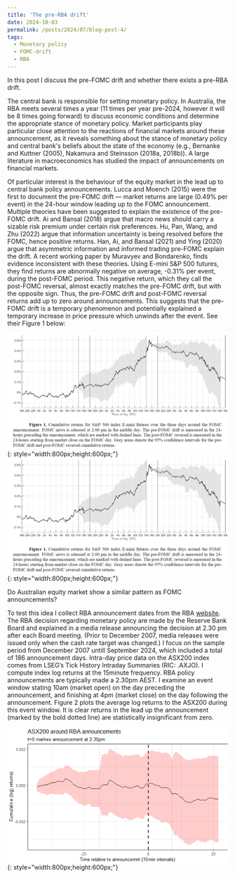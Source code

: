 ```yaml
---
title: 'The pre-RBA drift'
date: 2024-10-03
permalink: /posts/2024/07/blog-post-4/
tags:
  - Monetary policy
  - FOMC-drift
  - RBA
---
```

In this post I discuss the pre-FOMC drift and whether there exists a pre-RBA drift.

The central bank is responsible for setting monetary policy. In Australia, the RBA meets several times a year (11 times per year pre-2024, however it will be 8 times going forward) to discuss economic conditions and determine the appropriate stance of monetary policy. Market participants play particular close attention to the reactions of financial markets around these announcement, as it reveals something about the stance of monetary policy and central bank's beliefs about the state of the economy (e.g., Bernanke and Kuttner (2005), Nakamura and Steinsson (2018a, 2018b)). A large literature in macroeconomics has studied the impact of announcements on financial markets.

Of particular interest is the behaviour of the equity market in the lead up to central bank policy announcements. Lucca and Moench (2015) were the first to document the pre-FOMC drift — market returns are large (0.49% per event) in the 24-hour window leading up to the FOMC announcement. Multiple theories have been suggested to explain the existence of the pre-FOMC drift. Ai and Bansal (2018) argue that macro news should carry a sizable risk premium under certain risk preferences. Hu, Pan, Wang, and Zhu (2022) argue that information uncertainty is being resolved before the FOMC, hence positive returns. Han, Ai, and Bansal (2021) and Ying (2020) argue that asymmetric information and informed trading pre-FOMC explain the drift. A recent working paper by Muravyev and Bondarenko, finds evidence inconsistent with these theories. Using E-mini S&P 500 futures, they find returns are abnormally negative on average, -0.31% per event, during the post-FOMC period. This negative return, which they call the post-FOMC reversal,  almost exactly matches the pre-FOMC drift, but with the opposite sign. Thus, the pre-FOMC drift and post-FOMC reversal returns add up to zero around announcements. This suggests that the pre-FOMC drift is a temporary phenomenon and potentially explained a temporary increase in price pressure which unwinds after the event. See their Figure 1 below:

![Alt text](/assets/images/blog_4_fig1.png){: style="width:800px;height:600px;"}
![Alt text](/assets/images/blog_4_fig1.PNG){: style="width:800px;height:600px;"}

Do Australian equity market show a similar pattern as FOMC announcements?

To test this idea I collect RBA announcement dates from the RBA [website]( https://www.rba.gov.au/monetary-policy/int-rate-decisions/2024/). The RBA decision regarding monetary policy are made by the Reserve Bank Board and explained in a media release announcing the decision at 2.30 pm after each Board meeting. (Prior to December 2007, media releases were issued only when the cash rate target was changed.) I focus on the sample period from December 2007 untill September 2024, which included a total of 186 announcement days. 
Intra-day price data on the ASX200 index comes from LSEG’s Tick History Intraday Summaries (RIC: .AXJO). I compute index log returns at the 15minute frequency. RBA policy announcements are typically made a 2.30pm AEST. I examine an event window stating 10am (market open) on the day preceding the announcement, and finishing at 4pm (market close) on the day following the announcement. 
Figure 2 plots the average log returns to the ASX200 during this event window. It is clear returns in the lead up the announcement (marked by the bold dotted line) are statistically insignificant from zero. 

![Alt text](/assets/images/blog_4_fig2.png){: style="width:800px;height:600px;"}



